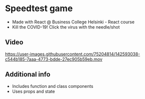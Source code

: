 # Speedtest game

- Made with React @ Business College Helsinki - React course
- Kill the COVID-19! Click the virus with the needle/shot

## Video

https://user-images.githubusercontent.com/75204814/142593038-c544b185-7aaa-4773-bdde-27ec905b59eb.mov

## Additional info

- Includes function and class components
- Uses props and state


